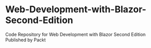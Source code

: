 # Web-Development-with-Blazor-Second-Edition
Code Repository for Web Development with Blazor Second Edition Published by Packt
